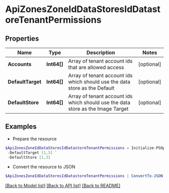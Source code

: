 # ApiZonesZoneIdDataStoresIdDatastoreTenantPermissions
## Properties

Name | Type | Description | Notes
------------ | ------------- | ------------- | -------------
**Accounts** | **Int64[]** | Array of tenant account ids that are allowed access | [optional] 
**DefaultTarget** | **Int64[]** | Array of tenant account ids which should use the data store as the Default | [optional] 
**DefaultStore** | **Int64[]** | Array of tenant account ids which should use the data store as the Image Target | [optional] 

## Examples

- Prepare the resource
```powershell
$ApiZonesZoneIdDataStoresIdDatastoreTenantPermissions = Initialize-PSOpenAPIToolsApiZonesZoneIdDataStoresIdDatastoreTenantPermissions  -Accounts [1,3] `
 -DefaultTarget [1,3] `
 -DefaultStore [1,3]
```

- Convert the resource to JSON
```powershell
$ApiZonesZoneIdDataStoresIdDatastoreTenantPermissions | ConvertTo-JSON
```

[[Back to Model list]](../README.md#documentation-for-models) [[Back to API list]](../README.md#documentation-for-api-endpoints) [[Back to README]](../README.md)

